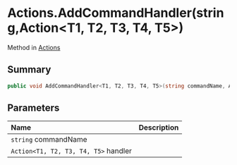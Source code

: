 # Actions.AddCommandHandler(string,Action<T1, T2, T3, T4, T5>)

Method in [Actions](/docs/api/csharp/yarn.unity.actions.md)

## Summary



```csharp
public void AddCommandHandler<T1, T2, T3, T4, T5>(string commandName, Action<T1, T2, T3, T4, T5> handler);
```

## Parameters

|Name|Description|
|:---|:---|
|`string` commandName||
|`Action<T1, T2, T3, T4, T5>` handler||

